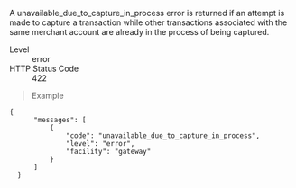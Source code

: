 <div class="method-area">
  <div class="method-copy">
    <div class="method-copy-padding">
      <p>A <span class="code-green">unavailable_due_to_capture_in_process</span> error is returned if an attempt is made to capture a transaction while other transactions associated with the same merchant account are already in the process of being captured.</p>
      <dl class="dl-horizontal">
        <dt>Level</dt>
        <dd>error</dd>
        <dt>HTTP Status Code</dt>
        <dd>422</dd>
      </dl>
    </div>
  </div>
  <blockquote><p>Example</p></blockquote>

  <pre><code class="json">{
      "messages": [
          {
              "code": "unavailable_due_to_capture_in_process",
              "level": "error",
              "facility": "gateway"
          }
      ]
  }</code>
  </pre>
</div>
